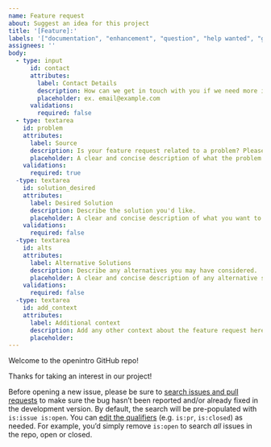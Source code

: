 ```yaml
---
name: Feature request
about: Suggest an idea for this project
title: '[Feature]:'
labels: '["documentation", "enhancement", "question", "help wanted", "good first issue"]'
assignees: ''
body:
  - type: input
      id: contact
      attributes:
        label: Contact Details
        description: How can we get in touch with you if we need more info?
        placeholder: ex. email@example.com
      validations:
        required: false
  - type: textarea
    id: problem
    attributes:
      label: Source
      description: Is your feature request related to a problem? Please describe.
      placeholder: A clear and concise description of what the problem is. Ex. I'm always frustrated when [...]
    validations:
      required: true
  -type: textarea
    id: solution_desired
    attributes:
      label: Desired Solution
      description: Describe the solution you'd like.
      placeholder: A clear and concise description of what you want to happen.
    validations:
      required: false
  -type: textarea
    id: alts
    attributes:
      label: Alternative Solutions
      description: Describe any alternatives you may have considered.
      placeholder: A clear and concise description of any alternative solutions or features you've considered.
    validations:
      required: false
  -type: textarea
    id: add_context
    attributes:
      label: Additional context
      description: Add any other context about the feature request here.
      placeholder: 
---
```


Welcome to the openintro GitHub repo! 

Thanks for taking an interest in our project! 

Before opening a new issue, please be sure to [search issues and pull requests](https://github.com/openintrostat/openintro/issues) to make sure the bug hasn’t been reported and/or already fixed in the development version. By default, the search will be pre-populated with `is:issue is:open`. You can [edit the qualifiers](https://help.github.com/articles/searching-issues-and-pull-requests/) (e.g. `is:pr`, `is:closed`) as needed. For example, you’d simply remove `is:open` to search *all* issues in the repo, open or closed.
